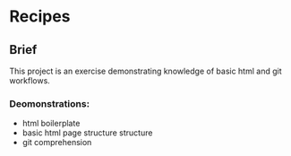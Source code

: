 # Recipes

## Brief

This project is an exercise demonstrating knowledge of basic html and git workflows.

### Deomonstrations:

- html boilerplate
- basic html page structure structure
- git comprehension
